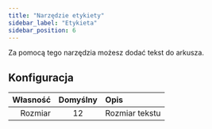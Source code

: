 ```yaml
---
title: "Narzędzie etykiety"
sidebar_label: "Etykieta"
sidebar_position: 6
---
```



Za pomocą tego narzędzia możesz dodać tekst do arkusza.

## Konfiguracja

| Własność | Domyślny | Opis           |
| --------:|:--------:|:-------------- |
|  Rozmiar |    12    | Rozmiar tekstu |
